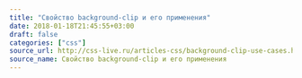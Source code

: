 ```yaml
---
title: "Свойство background-clip и его применения"
date: 2018-01-18T21:45:55+03:00
draft: false
categories: ["css"]
source_url: http://css-live.ru/articles-css/background-clip-use-cases.html
source_name: Свойство background-clip и его применения
---
```


<!--more-->
